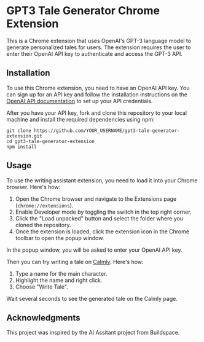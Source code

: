 # GPT3 Tale Generator Chrome Extension

This is a Chrome extension that uses OpenAI's GPT-3 language model to generate personalized tales for users. The extension requires the user to enter their OpenAI API key to authenticate and access the GPT-3 API.

## Installation

To use this Chrome extension, you need to have an OpenAI API key. You can sign up for an API key and follow the installation instructions on the [OpenAI API documentation](https://beta.openai.com/docs/api-reference/introduction) to set up your API credentials.

After you have your API key, fork and clone this repository to your local machine and install the required dependencies using npm:

```
git clone https://github.com/YOUR_USERNAME/gpt3-tale-generator-extension.git
cd gpt3-tale-generator-extension
npm install
```


## Usage

To use the writing assistant extension, you need to load it into your Chrome browser. Here's how:

1. Open the Chrome browser and navigate to the Extensions page (`chrome://extensions`).
2. Enable Developer mode by toggling the switch in the top right corner.
3. Click the "Load unpacked" button and select the folder where you cloned the repository.
4. Once the extension is loaded, click the extension icon in the Chrome toolbar to open the popup window.

In the popup window, you will be asked to enter your OpenAI API key.

Then you can try writing a tale on [Calmly](https://www.calmlywriter.com/online/). Here's how:
1. Type a name for the main character.
2. Highlight the name and right click. 
3. Choose "Write Tale".

Wait several seconds to see the generated tale on the Calmly page.

## Acknowledgments

This project was inspired by the AI Assitant project from Buildspace.
